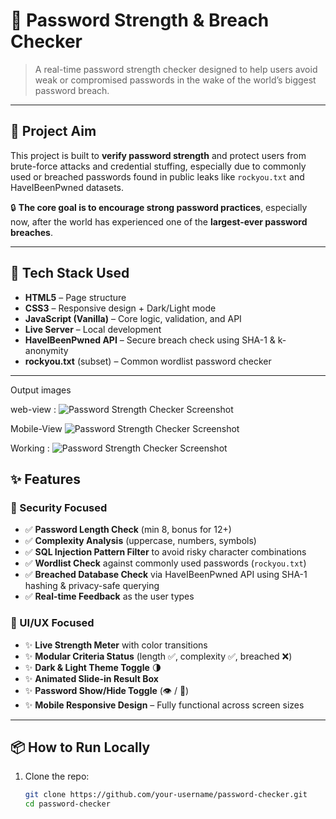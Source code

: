 # 🔐 Password Strength & Breach Checker

> A real-time password strength checker designed to help users avoid weak or compromised passwords in the wake of the world’s biggest password breach.

---

## 🎯 Project Aim

This project is built to **verify password strength** and protect users from brute-force attacks and credential stuffing, especially due to commonly used or breached passwords found in public leaks like `rockyou.txt` and HaveIBeenPwned datasets.

🔒 **The core goal is to encourage strong password practices**, especially now, after the world has experienced one of the **largest-ever password breaches**.

---

## 🚀 Tech Stack Used

- **HTML5** – Page structure
- **CSS3** – Responsive design + Dark/Light mode
- **JavaScript (Vanilla)** – Core logic, validation, and API
- **Live Server** – Local development
- **HaveIBeenPwned API** – Secure breach check using SHA-1 & k-anonymity
- **rockyou.txt** (subset) – Common wordlist password checker

---

Output images

web-view : 
![Password Strength Checker Screenshot](https://github.com/your-username/password-checker/blob/main/images/web-view.png)

Mobile-View
![Password Strength Checker Screenshot](https://github.com/your-username/password-checker/blob/main/images/mobile-view.png)

Working : 
![Password Strength Checker Screenshot](https://github.com/your-username/password-checker/blob/main/images/working.png)



## ✨ Features

### 🔐 Security Focused
- ✅ **Password Length Check** (min 8, bonus for 12+)
- ✅ **Complexity Analysis** (uppercase, numbers, symbols)
- ✅ **SQL Injection Pattern Filter** to avoid risky character combinations
- ✅ **Wordlist Check** against commonly used passwords (`rockyou.txt`)
- ✅ **Breached Database Check** via HaveIBeenPwned API using SHA-1 hashing & privacy-safe querying
- ✅ **Real-time Feedback** as the user types

### 🎨 UI/UX Focused
- ✨ **Live Strength Meter** with color transitions
- ✨ **Modular Criteria Status** (length ✅, complexity ✅, breached ❌)
- ✨ **Dark & Light Theme Toggle** 🌗
- ✨ **Animated Slide-in Result Box**
- ✨ **Password Show/Hide Toggle** (👁️ / 🙈)
- ✨ **Mobile Responsive Design** – Fully functional across screen sizes

---

## 📦 How to Run Locally

1. Clone the repo:
   ```bash
   git clone https://github.com/your-username/password-checker.git
   cd password-checker
